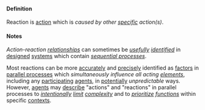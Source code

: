 #### Definition

Reaction is [action](https://github.com/gcassel/Modular-Organization-Terminology/blob/master/terms/act.md) which is *caused by other [specific](https://github.com/gcassel/Modular-Organization-Terminology/blob/master/terms/specific.md) action(s)*.
 
#### Notes

*Action-reaction [relationships](https://github.com/gcassel/Modular-Organization-Terminology/blob/master/terms/relate.md)* can sometimes be *[usefully](https://github.com/gcassel/Modular-Organization-Terminology/blob/master/terms/use.md) [identified](https://github.com/gcassel/Modular-Organization-Terminology/blob/master/terms/identify.md)* in [designed](https://github.com/gcassel/Modular-Organization-Terminology/blob/master/terms/design.md) [systems](https://github.com/gcassel/Modular-Organization-Terminology/blob/master/terms/system.md) which contain *[sequential processes](https://github.com/gcassel/Modular-Organization-Terminology/blob/master/terms/sequential-process.md)*.  

Most reactions can be more [accurately](https://github.com/gcassel/Modular-Organization-Terminology/blob/master/terms/accuracy.md) and [precisely](https://github.com/gcassel/Modular-Organization-Terminology/blob/master/terms/specialize.md) identified as [factors](https://github.com/gcassel/Modular-Organization-Terminology/blob/master/terms/factor.md) in [parallel processes](https://github.com/gcassel/Modular-Organization-Terminology/blob/master/terms/parallel-process.md) which *simultaneously influence all acting [elements](https://github.com/gcassel/Modular-Organization-Terminology/blob/master/terms/element.md)*, including any [participating](https://github.com/gcassel/Modular-Organization-Terminology/blob/master/terms/participate.md) [agents](https://github.com/gcassel/Modular-Organization-Terminology/blob/master/terms/agent.md), in [potentially](https://github.com/gcassel/Modular-Organization-Terminology/blob/master/terms/potential.md) *unpredictable* ways.  However, [agents](https://github.com/gcassel/Modular-Organization-Terminology/blob/master/terms/agent.md) may [describe](https://github.com/gcassel/Modular-Organization-Terminology/blob/master/terms/describe.md) "actions" and "reactions" in parallel processes to *[intentionally](https://github.com/gcassel/Modular-Organization-Terminology/blob/master/terms/intend.md) [limit](https://github.com/gcassel/Modular-Organization-Terminology/blob/master/terms/limit.md) [complexity](https://github.com/gcassel/Modular-Organization-Terminology/blob/master/terms/complexity.md)* and to *[prioritize](https://github.com/gcassel/Modular-Organization-Terminology/blob/master/terms/prioritize.md) [functions](https://github.com/gcassel/Modular-Organization-Terminology/blob/master/terms/function.md)* within specific [contexts](https://github.com/gcassel/Modular-Organization-Terminology/blob/master/terms/context.md). 
